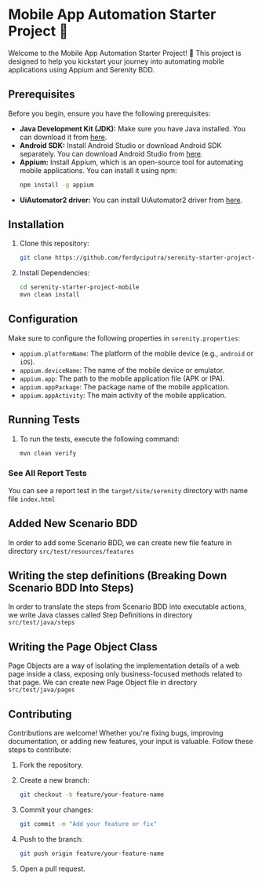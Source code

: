 # Mobile App Automation Starter Project 📱
Welcome to the Mobile App Automation Starter Project! 🚀 This project is designed to help you kickstart your journey into automating mobile applications using Appium and Serenity BDD.

## Prerequisites

Before you begin, ensure you have the following prerequisites:

- **Java Development Kit (JDK):** Make sure you have Java installed. You can download it from [here](https://www.oracle.com/java/technologies/javase-jdk11-downloads.html).
- **Android SDK:** Install Android Studio or download Android SDK separately. You can download Android Studio from [here](https://developer.android.com/studio).
- **Appium:** Install Appium, which is an open-source tool for automating mobile applications. You can install it using npm:
  ```bash
  npm install -g appium
- **UiAutomator2 driver:** You can install UiAutomator2 driver from [here](https://appium.io/docs/en/2.0/quickstart/uiauto2-driver/).

## Installation
1. Clone this repository:
   ```bash
   git clone https://github.com/ferdyciputra/serenity-starter-project-mobile.git

2. Install Dependencies:
   ```bash
   cd serenity-starter-project-mobile
   mvn clean install

## Configuration
Make sure to configure the following properties in `serenity.properties`:

- `appium.platformName`: The platform of the mobile device (e.g., `android` or `iOS`).
- `appium.deviceName`: The name of the mobile device or emulator.
- `appium.app`: The path to the mobile application file (APK or IPA).
- `appium.appPackage`: The package name of the mobile application.
- `appium.appActivity`: The main activity of the mobile application.

## Running Tests
1. To run the tests, execute the following command:
   ```bash
   mvn clean verify

### See All Report Tests
You can see a report test in the `target/site/serenity` directory with name file `index.html`

## Added New Scenario BDD

In order to add some Scenario BDD, we can create new file feature in directory `src/test/resources/features`

## Writing the step definitions (Breaking Down Scenario BDD Into Steps)

In order to translate the steps from Scenario BDD into executable actions, we write Java classes called Step Definitions in directory `src/test/java/steps`

## Writing the Page Object Class

Page Objects are a way of isolating the implementation details of a web page inside a class, exposing only business-focused methods related to that page.
We can create new Page Object file in directory `src/test/java/pages`

## Contributing
Contributions are welcome! Whether you're fixing bugs, improving documentation, or adding new features, your input is valuable. Follow these steps to contribute:

1. Fork the repository.

2. Create a new branch:
   ```bash
   git checkout -b feature/your-feature-name

3. Commit your changes:
   ```bash
   git commit -m "Add your feature or fix"

4. Push to the branch:
   ```bash
   git push origin feature/your-feature-name

5. Open a pull request.